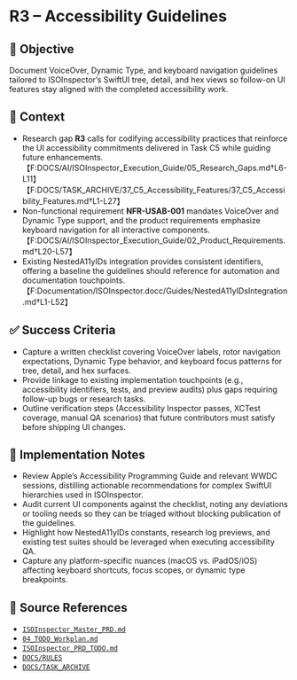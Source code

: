 # R3 – Accessibility Guidelines

## 🎯 Objective

Document VoiceOver, Dynamic Type, and keyboard navigation guidelines tailored to ISOInspector’s SwiftUI tree, detail,
and hex views so follow-on UI features stay aligned with the completed accessibility work.

## 🧩 Context

- Research gap **R3** calls for codifying accessibility practices that reinforce the UI accessibility commitments
  delivered in Task C5 while guiding future
  enhancements.【F:DOCS/AI/ISOInspector_Execution_Guide/05_Research_Gaps.md†L6-L11】【F:DOCS/TASK_ARCHIVE/37_C5_Accessibility_Features/37_C5_Accessibility_Features.md†L1-L27】
- Non-functional requirement **NFR-USAB-001** mandates VoiceOver and Dynamic Type support, and the product requirements
  emphasize keyboard navigation for all interactive
  components.【F:DOCS/AI/ISOInspector_Execution_Guide/02_Product_Requirements.md†L20-L57】
- Existing NestedA11yIDs integration provides consistent identifiers, offering a baseline the guidelines should
  reference for automation and documentation
  touchpoints.【F:Documentation/ISOInspector.docc/Guides/NestedA11yIDsIntegration.md†L1-L52】

## ✅ Success Criteria

- Capture a written checklist covering VoiceOver labels, rotor navigation expectations, Dynamic Type behavior, and
  keyboard focus patterns for tree, detail, and hex surfaces.
- Provide linkage to existing implementation touchpoints (e.g., accessibility identifiers, tests, and preview audits)
  plus gaps requiring follow-up bugs or research tasks.
- Outline verification steps (Accessibility Inspector passes, XCTest coverage, manual QA scenarios) that future
  contributors must satisfy before shipping UI changes.

## 🔧 Implementation Notes

- Review Apple’s Accessibility Programming Guide and relevant WWDC sessions, distilling actionable recommendations for
  complex SwiftUI hierarchies used in ISOInspector.
- Audit current UI components against the checklist, noting any deviations or tooling needs so they can be triaged
  without blocking publication of the guidelines.
- Highlight how NestedA11yIDs constants, research log previews, and existing test suites should be leveraged when
  executing accessibility QA.
- Capture any platform-specific nuances (macOS vs. iPadOS/iOS) affecting keyboard shortcuts, focus scopes, or dynamic
  type breakpoints.

## 🧠 Source References

- [`ISOInspector_Master_PRD.md`](../AI/ISOViewer/ISOInspector_PRD_Full/ISOInspector_Master_PRD.md)
- [`04_TODO_Workplan.md`](../AI/ISOInspector_Execution_Guide/04_TODO_Workplan.md)
- [`ISOInspector_PRD_TODO.md`](../AI/ISOViewer/ISOInspector_PRD_TODO.md)
- [`DOCS/RULES`](../RULES)
- [`DOCS/TASK_ARCHIVE`](../TASK_ARCHIVE)
